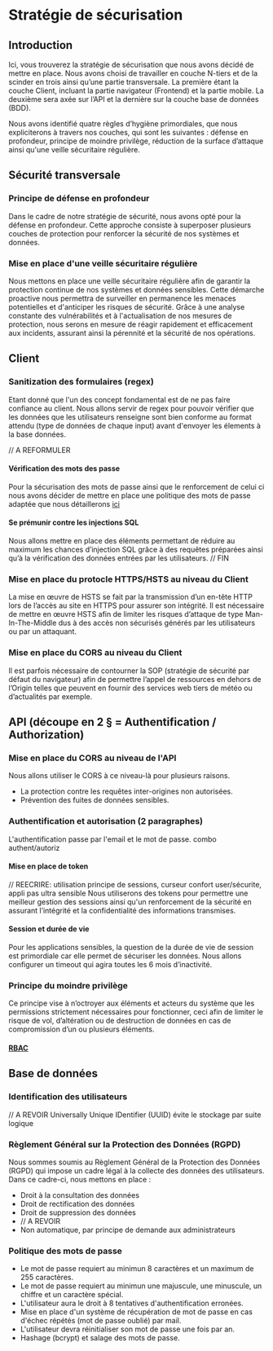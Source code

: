 # Stratégie de sécurisation

## Introduction 

Ici, vous trouverez la stratégie de sécurisation que nous avons décidé de mettre en place. Nous avons choisi de travailler en couche N-tiers et de la scinder en trois ainsi qu’une partie transversale. La première étant la couche Client, incluant la partie navigateur (Frontend) et la partie mobile. La deuxième sera axée sur l’API et la dernière sur la couche base de données (BDD).

Nous avons identifié quatre règles d’hygiène primordiales, que nous expliciterons à travers nos couches, qui sont les suivantes : défense en profondeur, principe de moindre privilège, réduction de la surface d’attaque ainsi qu'une veille sécuritaire régulière.

## Sécurité transversale 


### Principe de défense en profondeur

Dans le cadre de notre stratégie de sécurité, nous avons opté pour la défense en profondeur. Cette approche consiste à superposer plusieurs couches de protection pour renforcer la sécurité de nos systèmes et données.

### Mise en place d'une veille sécuritaire régulière

Nous mettons en place une veille sécuritaire régulière afin de garantir la protection continue de nos systèmes et données sensibles. Cette démarche proactive nous permettra de surveiller en permanence les menaces potentielles et d'anticiper les risques de sécurité. Grâce à une analyse constante des vulnérabilités et à l'actualisation de nos mesures de protection, nous serons en mesure de réagir rapidement et efficacement aux incidents, assurant ainsi la pérennité et la sécurité de nos opérations.

## Client 


### Sanitization des formulaires (regex)

Etant donné que l'un des concept fondamental est de ne pas faire confiance au client. Nous allons servir de regex pour pouvoir vérifier que les données que les utilisateurs renseigne sont bien conforme au format attendu (type de données de chaque input) avant d'envoyer les élements à la base données.

// A REFORMULER
#### Vérification des mots des passe

Pour la sécurisation des mots de passe ainsi que le renforcement de celui ci nous avons décider de mettre en place une politique des mots de passe adaptée que nous détaillerons [ici](#politique-des-mots-de-passe)

#### Se prémunir contre les injections SQL 

Nous allons mettre en place des éléments permettant de réduire au maximum les chances d’injection SQL grâce à des requêtes préparées ainsi qu’à la vérification des données entrées par les utilisateurs.
// FIN

### Mise en place du protocle HTTPS/HSTS au niveau du Client

La mise en œuvre de HSTS se fait par la transmission d’un en-tête HTTP lors de l’accès au site en HTTPS pour assurer son intégrité. Il est nécessaire de mettre en œuvre HSTS afin de limiter les risques d’attaque de type Man-In-The-Middle dus à des accès non sécurisés générés par les utilisateurs ou par un attaquant.

### Mise en place du CORS au niveau du Client

Il est parfois nécessaire de contourner la SOP (stratégie de sécurité par défaut du navigateur) afin de permettre l’appel de ressources en dehors de l’Origin telles que peuvent en fournir des services web tiers de météo ou d’actualités par exemple.

## API (découpe en 2 § = Authentification / Authorization)

### Mise en place du CORS au niveau de l'API

Nous allons utiliser le CORS à ce niveau-là pour plusieurs raisons.
- La protection contre les requêtes inter-origines non autorisées.
- Prévention des fuites de données sensibles.

### Authentification et autorisation (2 paragraphes)

L'authentification passe par l'email et le mot de passe. combo authent/autoriz

#### Mise en place de token

// REECRIRE: utilisation principe de sessions, curseur confort user/sécurite, appli pas ultra sensible
Nous utiliserons des tokens pour permettre une meilleur gestion des sessions ainsi qu'un renforcement de la sécurité en assurant l’intégrité et la confidentialité des informations transmises.

#### Session et durée de vie

Pour les applications sensibles, la question de la durée de vie de session est primordiale car elle permet de sécuriser les données. Nous allons configurer un timeout qui agira toutes les 6 mois d’inactivité.

### Principe du moindre privilège

Ce principe vise à n’octroyer aux éléments et acteurs du système que les permissions strictement nécessaires pour fonctionner, ceci afin de limiter le risque de vol, d’altération ou de destruction de données en cas de compromission d’un ou plusieurs éléments.

#### [RBAC](./rbac.md)

## Base de données

### Identification des utilisateurs

// A REVOIR
Universally Unique IDentifier (UUID) évite le stockage par suite logique 

### Règlement Général sur la Protection des Données (RGPD)

Nous sommes soumis au Règlement Général de la Protection des Données (RGPD) qui impose un cadre légal à la collecte des données des utilisateurs. Dans ce cadre-ci, nous mettons en place :

- Droit à la consultation des données
- Droit de rectification des données
- Droit de suppression des données
- // A REVOIR
- Non automatique, par principe de demande aux administrateurs

### Politique des mots de passe

- Le mot de passe requiert au minimun 8 caractères et un maximum de 255 caractères.
- Le mot de passe requiert au minimun une majuscule, une minuscule, un chiffre et un caractère spécial.
- L'utilisateur aura le droit à 8 tentatives d'authentification erronées.
- Mise en place d'un système de récupération de mot de passe en cas d'échec répétés (mot de passe oublié) par mail.
- L'utilisateur devra réinitialiser son mot de passe une fois par an.
- Hashage (bcrypt) et salage des mots de passe.
